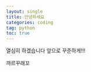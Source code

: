 ```yaml
---
layout: single
title: 안녕하세요
categories: coding
tag: python
toc: true 
---
```


열심히 하겠습니다 앞으로 꾸준하게!!!

꺄르꾸래꼬
